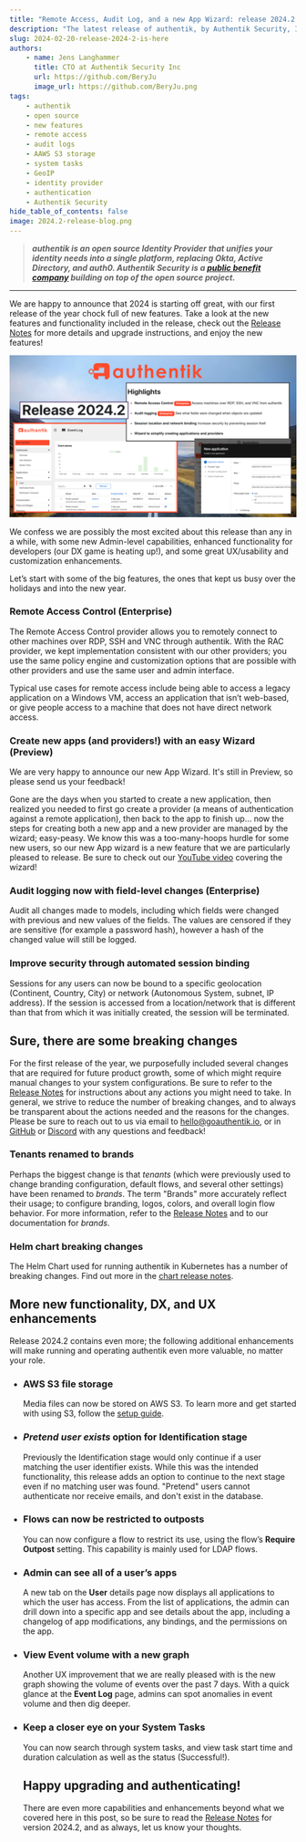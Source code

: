 ```yaml
---
title: "Remote Access, Audit Log, and a new App Wizard: release 2024.2 is here!"
description: "The latest release of authentik, by Authentik Security, Inc., includes major new features such as remote access and audit logging, plus many DX and UX enhancements."
slug: 2024-02-20-release-2024-2-is-here
authors:
    - name: Jens Langhammer
      title: CTO at Authentik Security Inc
      url: https://github.com/BeryJu
      image_url: https://github.com/BeryJu.png
tags:
    - authentik
    - open source
    - new features
    - remote access
    - audit logs
    - AAWS S3 storage
    - system tasks
    - GeoIP
    - identity provider
    - authentication
    - Authentik Security
hide_table_of_contents: false
image: 2024.2-release-blog.png
---
```


> **_authentik is an open source Identity Provider that unifies your identity needs into a single platform, replacing Okta, Active Directory, and auth0. Authentik Security is a [public benefit company](https://github.com/OpenCoreVentures/ocv-public-benefit-company/blob/main/ocv-public-benefit-company-charter.md) building on top of the open source project._**

---

We are happy to announce that 2024 is starting off great, with our first release of the year chock full of new features. Take a look at the new features and functionality included in the release, check out the [Release Notes](https://goauthentik.io/docs/releases/2024.2) for more details and upgrade instructions, and enjoy the new features!

![graphic of release highlights](./2024.2-release-blog.png)

<!--truncate-->

We confess we are possibly the most excited about this release than any in a while, with some new Admin-level capabilities, enhanced functionality for developers (our DX game is heating up!), and some great UX/usability and customization enhancements.

Let’s start with some of the big features, the ones that kept us busy over the holidays and into the new year.

### **Remote Access Control** (Enterprise)

The Remote Access Control provider allows you to remotely connect to other machines over RDP, SSH and VNC through authentik. With the RAC provider, we kept implementation consistent with our other providers; you use the same policy engine and customization options that are possible with other providers and use the same user and admin interface.

Typical use cases for remote access include being able to access a legacy application on a Windows VM, access an application that isn’t web-based, or give people access to a machine that does not have direct network access.

### Create new apps (and providers!) with an easy Wizard (Preview)

We are very happy to announce our new App Wizard. It's still in Preview, so please send us your feedback!

Gone are the days when you started to create a new application, then realized you needed to first go create a provider (a means of authentication against a remote application), then back to the app to finish up… now the steps for creating both a new app and a new provider are managed by the wizard; easy-peasy. We know this was a too-many-hoops hurdle for some new users, so our new App wizard is a new feature that we are particularly pleased to release. Be sure to check out our [YouTube video](https://www.youtube.com/watch?v=broUAWrIWDI) covering the wizard!

### Audit logging now with field-level changes (Enterprise)

Audit all changes made to models, including which fields were changed with previous and new values of the fields. The values are censored if they are sensitive (for example a password hash), however a hash of the changed value will still be logged.

### Improve security through automated session binding

Sessions for any users can now be bound to a specific geolocation (Continent, Country, City) or network (Autonomous System, subnet, IP address). If the session is accessed from a location/network that is different than that from which it was initially created, the session will be terminated.

## Sure, there are some breaking changes

For the first release of the year, we purposefully included several changes that are required for future product growth, some of which might require manual changes to your system configurations. Be sure to refer to the [Release Notes](https://goauthentik.io/docs/releases/2024.2) for instructions about any actions you might need to take. In general, we strive to reduce the number of breaking changes, and to always be transparent about the actions needed and the reasons for the changes. Please be sure to reach out to us via email to hello@goauthentik.io, or in [GitHub](https://github.com/goauthentik/authentik) or [Discord](https://discord.com/channels/809154715984199690/809154716507963434) with any questions and feedback!

### Tenants renamed to brands

Perhaps the biggest change is that _tenants_ (which were previously used to change branding configuration, default flows, and several other settings) have been renamed to *brands*. The term "Brands" more accurately reflect their usage; to configure branding, logos, colors, and overall login flow behavior. For more information, refer to the [Release Notes](https://goauthentik.io/docs/releases/2024.2) and to our documentation for _brands_.

### Helm chart breaking changes

The Helm Chart used for running authentik in Kubernetes has a number of breaking changes. Find out more in the [chart release notes](https://github.com/goauthentik/helm/releases/tag/authentik-2024.2.0).

## More new functionality, DX, and UX enhancements

Release 2024.2 contains even more; the following additional enhancements will make running and operating authentik even more valuable, no matter your role.

-   ### AWS S3 file storage

    Media files can now be stored on AWS S3. To learn more and get started with using S3, follow the [setup guide](https://goauthentik.io/docs/installation/storage-s3).

-   ### *Pretend user exists* option for Identification stage

    Previously the Identification stage would only continue if a user matching the user identifier exists. While this was the intended functionality, this release adds an option to continue to the next stage even if no matching user was found. "Pretend" users cannot authenticate nor receive emails, and don't exist in the database.

-   ### Flows can now be restricted to outposts

    You can now configure a flow to restrict its use, using the flow’s **Require Outpost** setting. This capability is mainly used for LDAP flows.

-   ### Admin can see all of a user’s apps

    A new tab on the **User** details page now displays all applications to which the user has access. From the list of applications, the admin can drill down into a specific app and see details about the app, including a changelog of app modifications, any bindings, and the permissions on the app.

-   ### View Event volume with a new graph

    Another UX improvement that we are really pleased with is the new graph showing the volume of events over the past 7 days. With a quick glance at the **Event Log** page, admins can spot anomalies in event volume and then dig deeper.

-   ### Keep a closer eye on your System Tasks

    You can now search through system tasks, and view task start time and duration calculation as well as the status (Successful!).

    ## Happy upgrading and authenticating!

    There are even more capabilities and enhancements beyond what we covered here in this post, so be sure to read the [Release Notes](https://goauthentik.io/docs/releases/2024.2) for version 2024.2, and as always, let us know your thoughts.
